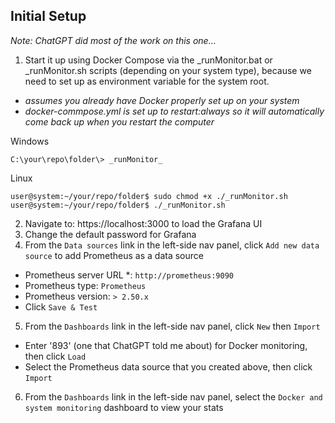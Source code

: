 ## Initial Setup

_Note: ChatGPT did most of the work on this one..._

1. Start it up using Docker Compose via the _runMonitor.bat or _runMonitor.sh scripts (depending on your system type), because we need to set up as environment variable for the system root.

- _assumes you already have Docker properly set up on your system_
- _docker-commpose.yml is set up to restart:always so it will automatically come back up when you restart the computer_

Windows
```
C:\your\repo\folder\> _runMonitor_
```

Linux
```
user@system:~/your/repo/folder$ sudo chmod +x ./_runMonitor.sh
user@system:~/your/repo/folder$ ./_runMonitor.sh
```


2. Navigate to: https://localhost:3000 to load the Grafana UI
3. Change the default password for Grafana
4. From the `Data sources` link in the left-side nav panel, click `Add new data source` to add Prometheus as a data source
- Prometheus server URL *: `http://prometheus:9090`
- Prometheus type: `Prometheus`
- Prometheus version: `> 2.50.x`
- Click `Save & Test`
5. From the `Dashboards` link in the left-side nav panel, click `New` then `Import`
- Enter '893' (one that ChatGPT told me about) for Docker monitoring, then click `Load`
- Select the Prometheus data source that you created above, then click `Import`
6. From the `Dashboards` link in the left-side nav panel, select the `Docker and system monitoring` dashboard to view your stats